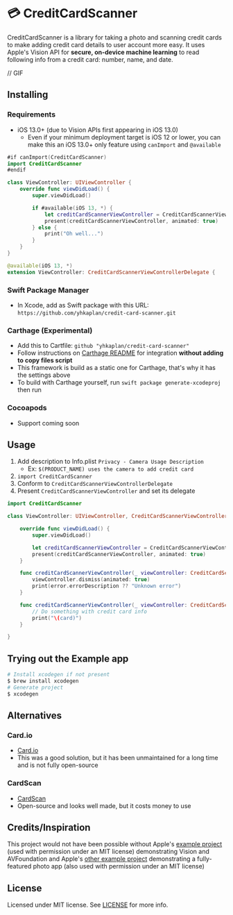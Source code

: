 # 💳 CreditCardScanner

CreditCardScanner is a library for taking a photo and scanning credit cards to make adding credit card details to user account more easy. It uses Apple's Vision API for **secure, on-device machine learning** to read following info from a credit card: number, name, and date.

// GIF

## Installing

### Requirements

- iOS 13.0+ (due to Vision APIs first appearing in iOS 13.0)
    - Even if your minimum deployment target is iOS 12 or lower, you can make this an iOS 13.0+ only feature using `canImport` and `@available`

```swift
#if canImport(CreditCardScanner)
import CreditCardScanner
#endif

class ViewController: UIViewController {
    override func viewDidLoad() {
        super.viewDidLoad()

        if #available(iOS 13, *) {
            let creditCardScannerViewController = CreditCardScannerViewController(delegate: self)
            present(creditCardScannerViewController, animated: true)
        } else {
            print("Oh well...")
        }
    }
}

@available(iOS 13, *)
extension ViewController: CreditCardScannerViewControllerDelegate {
```

### Swift Package Manager

- In Xcode, add as Swift package with this URL: `https://github.com/yhkaplan/credit-card-scanner.git`

### Carthage (Experimental)

- Add this to Cartfile: `github "yhkaplan/credit-card-scanner"`
- Follow instructions on [Carthage README](https://github.com/Carthage/Carthage#if-youre-building-for-ios-tvos-or-watchos) for integration **without adding to copy files script**
- This framework is build as a static one for Carthage, that's why it has the settings above
- To build with Carthage yourself, run `swift package generate-xcodeproj` then run

### Cocoapods

- Support coming soon

## Usage

1. Add description to Info.plist `Privacy - Camera Usage Description`
    - Ex: `$(PRODUCT_NAME) uses the camera to add credit card`
1. `import CreditCardScanner`
1. Conform to `CreditCardScannerViewControllerDelegate`
1. Present `CreditCardScannerViewController` and set its delegate

```swift
import CreditCardScanner

class ViewController: UIViewController, CreditCardScannerViewControllerDelegate {

    override func viewDidLoad() {
        super.viewDidLoad()

        let creditCardScannerViewController = CreditCardScannerViewController(delegate: self)
        present(creditCardScannerViewController, animated: true)
    }

    func creditCardScannerViewController(_ viewController: CreditCardScannerViewController, didErrorWith error: CreditCardScannerError) {
        viewController.dismiss(animated: true)
        print(error.errorDescription ?? "Unknown error")
    }

    func creditCardScannerViewController(_ viewController: CreditCardScannerViewController, didFinishWith card: CreditCard) {
        // Do something with credit card info
        print("\(card)")
    }

}
```

## Trying out the Example app

```sh
# Install xcodegen if not present
$ brew install xcodegen
# Generate project
$ xcodegen
```

## Alternatives

### Card.io

- [Card.io](https://github.com/card-io/card.io-iOS-SDK)
- This was a good solution, but it has been unmaintained for a long time and is not fully open-source

### CardScan

- [CardScan](https://github.com/getbouncer/cardscan-ios)
- Open-source and looks well made, but it costs money to use

## Credits/Inspiration

This project would not have been possible without Apple's [example project](https://developer.apple.com/documentation/vision/reading_phone_numbers_in_real_time) (used with permission under an MIT license) demonstrating Vision and AVFoundation and Apple's [other example project](https://developer.apple.com/documentation/avfoundation/cameras_and_media_capture/avcam_building_a_camera_app) demonstrating a fully-featured photo app (also used with permission under an MIT license)

## License

Licensed under MIT license. See [LICENSE](LICENSE) for more info.

